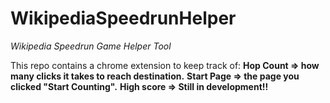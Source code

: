 # WikipediaSpeedrunHelper
*Wikipedia Speedrun Game Helper Tool*

This repo contains a chrome extension to keep track of: 
    **Hop Count => how many clicks it takes to reach destination.**
    **Start Page => the page you clicked "Start Counting".**
    **High score => Still in development!!**
